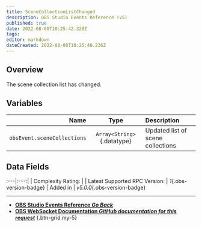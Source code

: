 ```yaml
---
title: SceneCollectionListChanged
description: OBS Studio Events Reference (v5)
published: true
date: 2022-08-08T10:25:42.328Z
tags: 
editor: markdown
dateCreated: 2022-08-08T10:25:40.236Z
---
```


## Overview
The scene collection list has changed.

## Variables
Name | Type | Description | 
----:|:----:|:------------|
`obsEvent.sceneCollections` | `Array<String>`{.datatype} | Updated list of scene collections

## Data Fields
:---|:---:|
| Complexity Rating: | <span class="stars stars--1"></span>
| Latest Supported RPC Version: | *1*{.obs-version-badge}
| Added in | *v5.0.0*{.obs-version-badge}

---

- [<i class="mdi mdi-chevron-left"></i>**OBS Studio Events Reference *Go Back***](/en/Broadcasters/OBS/Events)
- [<i class="mdi mdi-github"></i> **OBS WebSocket Documentation *GitHub documentation for this request***](https://github.com/obsproject/obs-websocket/blob/master/docs/generated/protocol.md#scenecollectionlistchanged)
{.btn-grid my-5}